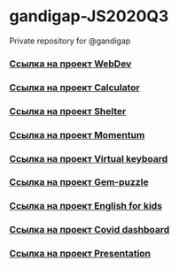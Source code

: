 # gandigap-JS2020Q3
Private repository for @gandigap

### [Cсылка на проект WebDev](https://rolling-scopes-school.github.io/gandigap-JS2020Q3/webdev/)
### [Cсылка на проект Calculator](https://rolling-scopes-school.github.io/gandigap-JS2020Q3/calculator/)
### [Cсылка на проект Shelter](https://rolling-scopes-school.github.io/gandigap-JS2020Q3/shelter/pages/main/)
### [Cсылка на проект Momentum](https://rolling-scopes-school.github.io/gandigap-JS2020Q3/momentum/)
### [Cсылка на проект Virtual keyboard](https://rolling-scopes-school.github.io/gandigap-JS2020Q3/keyboard/)
### [Cсылка на проект Gem-puzzle](https://rolling-scopes-school.github.io/gandigap-JS2020Q3/gem-puzzle/dist/)
### [Cсылка на проект English for kids](https://rolling-scopes-school.github.io/gandigap-JS2020Q3/english-for-kids/dist/)
### [Cсылка на проект Covid dashboard](https://rolling-scopes-school.github.io/gandigap-JS2020Q3/covid-dashboard/dist/)
### [Cсылка на проект Presentation](https://rolling-scopes-school.github.io/gandigap-JS2020Q3/presentation/)